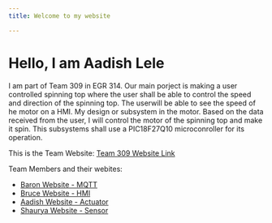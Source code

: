 ```yaml
---
title: Welcome to my website

---
```


# Hello, I am Aadish Lele  

I am part of Team 309 in EGR 314. Our main porject is making a user controlled spinning top where the user shall be able to 
control the speed and direction of the spinning top. The userwill be able to see the speed of he motor on a HMI. My design
or subsystem in the motor. Based on the data received from the user, I will control the motor of the spinning top and make
it spin. This subsystems shall use a PIC18F27Q10 microconroller for its operation.  


This is the Team Website:
[Team 309 Website Link](https://egr314-2025-s-309.github.io/)

Team Members and their webites:   
- [Baron Website - MQTT](https://scoon04.github.io/)   
- [Bruce Website - HMI](https://ibmyers2.github.io/EGR314_Team309_IBM/)   
- [Aadish Website - Actuator](https://aadishlele.github.io/)   
- [Shaurya Website - Sensor](https://shauryamanglik.github.io/shauryamanglik/)   






